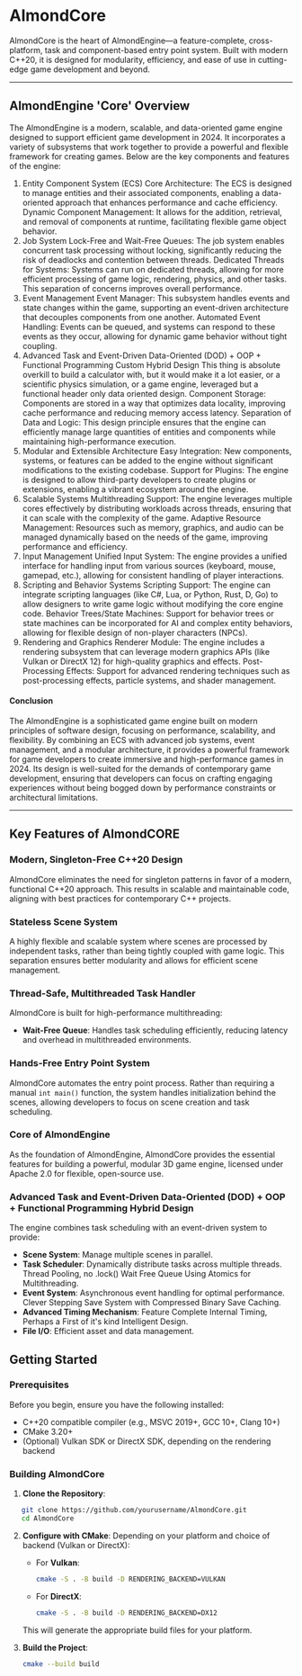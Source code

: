 # AlmondCore

AlmondCore is the heart of AlmondEngine—a feature-complete, cross-platform, task and component-based entry point system. Built with modern C++20, it is designed for modularity, efficiency, and ease of use in cutting-edge game development and beyond.

-----------

## AlmondEngine 'Core' Overview
The AlmondEngine is a modern, scalable, and data-oriented game engine designed to support efficient game development in 2024. It incorporates a variety of subsystems that work together to provide a powerful and flexible framework for creating games. Below are the key components and features of the engine:

1. Entity Component System (ECS)
Core Architecture: The ECS is designed to manage entities and their associated components, enabling a data-oriented approach that enhances performance and cache efficiency.
Dynamic Component Management: It allows for the addition, retrieval, and removal of components at runtime, facilitating flexible game object behavior.
2. Job System
Lock-Free and Wait-Free Queues: The job system enables concurrent task processing without locking, significantly reducing the risk of deadlocks and contention between threads.
Dedicated Threads for Systems: Systems can run on dedicated threads, allowing for more efficient processing of game logic, rendering, physics, and other tasks. This separation of concerns improves overall performance.
3. Event Management
Event Manager: This subsystem handles events and state changes within the game, supporting an event-driven architecture that decouples components from one another.
Automated Event Handling: Events can be queued, and systems can respond to these events as they occur, allowing for dynamic game behavior without tight coupling.
4. Advanced Task and Event-Driven Data-Oriented (DOD) + OOP + Functional Programming Custom Hybrid Design
This thing is absolute overkill to build a calculator with, but it would make it a lot easier, or a scientific physics simulation, or a game engine, leveraged but a functional header only data oriented design.
Component Storage: Components are stored in a way that optimizes data locality, improving cache performance and reducing memory access latency.
Separation of Data and Logic: This design principle ensures that the engine can efficiently manage large quantities of entities and components while maintaining high-performance execution.
6. Modular and Extensible Architecture
Easy Integration: New components, systems, or features can be added to the engine without significant modifications to the existing codebase.
Support for Plugins: The engine is designed to allow third-party developers to create plugins or extensions, enabling a vibrant ecosystem around the engine.
7. Scalable Systems
Multithreading Support: The engine leverages multiple cores effectively by distributing workloads across threads, ensuring that it can scale with the complexity of the game.
Adaptive Resource Management: Resources such as memory, graphics, and audio can be managed dynamically based on the needs of the game, improving performance and efficiency.
8. Input Management
Unified Input System: The engine provides a unified interface for handling input from various sources (keyboard, mouse, gamepad, etc.), allowing for consistent handling of player interactions.
9. Scripting and Behavior Systems
Scripting Support: The engine can integrate scripting languages (like C#, Lua, or Python, Rust, D, Go) to allow designers to write game logic without modifying the core engine code.
Behavior Trees/State Machines: Support for behavior trees or state machines can be incorporated for AI and complex entity behaviors, allowing for flexible design of non-player characters (NPCs).
10. Rendering and Graphics
Renderer Module: The engine includes a rendering subsystem that can leverage modern graphics APIs (like Vulkan or DirectX 12) for high-quality graphics and effects.
Post-Processing Effects: Support for advanced rendering techniques such as post-processing effects, particle systems, and shader management.

#### Conclusion
The AlmondEngine is a sophisticated game engine built on modern principles of software design, focusing on performance, scalability, and flexibility. By combining an ECS with advanced job systems, event management, and a modular architecture, it provides a powerful framework for game developers to create immersive and high-performance games in 2024. Its design is well-suited for the demands of contemporary game development, ensuring that developers can focus on crafting engaging experiences without being bogged down by performance constraints or architectural limitations.

----------------------------------------

## Key Features of AlmondCORE

### Modern, Singleton-Free C++20 Design
AlmondCore eliminates the need for singleton patterns in favor of a modern, functional C++20 approach. This results in scalable and maintainable code, aligning with best practices for contemporary C++ projects.

### Stateless Scene System
A highly flexible and scalable system where scenes are processed by independent tasks, rather than being tightly coupled with game logic. This separation ensures better modularity and allows for efficient scene management.

### Thread-Safe, Multithreaded Task Handler
AlmondCore is built for high-performance multithreading:
- **Wait-Free Queue**: Handles task scheduling efficiently, reducing latency and overhead in multithreaded environments.

### Hands-Free Entry Point System
AlmondCore automates the entry point process. Rather than requiring a manual `int main()` function, the system handles initialization behind the scenes, allowing developers to focus on scene creation and task scheduling.

### Core of AlmondEngine
As the foundation of AlmondEngine, AlmondCore provides the essential features for building a powerful, modular 3D game engine, licensed under Apache 2.0 for flexible, open-source use.

### Advanced Task and Event-Driven Data-Oriented (DOD) + OOP + Functional Programming Hybrid Design
The engine combines task scheduling with an event-driven system to provide:
- **Scene System**: Manage multiple scenes in parallel.
- **Task Scheduler**: Dynamically distribute tasks across multiple threads. Thread Pooling, no .lock() Wait Free Queue Using Atomics for Multithreading.
- **Event System**: Asynchronous event handling for optimal performance. Clever Stepping Save System with Compressed Binary Save Caching.
- **Advanced Timing Mechanism**: Feature Complete Internal Timing, Perhaps a First of it's kind Intelligent Design.
- **File I/O**: Efficient asset and data management.


## Getting Started

### Prerequisites
Before you begin, ensure you have the following installed:
- C++20 compatible compiler (e.g., MSVC 2019+, GCC 10+, Clang 10+)
- CMake 3.20+
- (Optional) Vulkan SDK or DirectX SDK, depending on the rendering backend

### Building AlmondCore

1. **Clone the Repository**:
```bash
   git clone https://github.com/yourusername/AlmondCore.git
   cd AlmondCore
```
2. **Configure with CMake**:
   Depending on your platform and choice of backend (Vulkan or DirectX):
   
   - For **Vulkan**:
     ```bash
     cmake -S . -B build -D RENDERING_BACKEND=VULKAN
     ```

   - For **DirectX**:
     ```bash
     cmake -S . -B build -D RENDERING_BACKEND=DX12
     ```

   This will generate the appropriate build files for your platform.

3. **Build the Project**:
   ```bash
   cmake --build build
```
